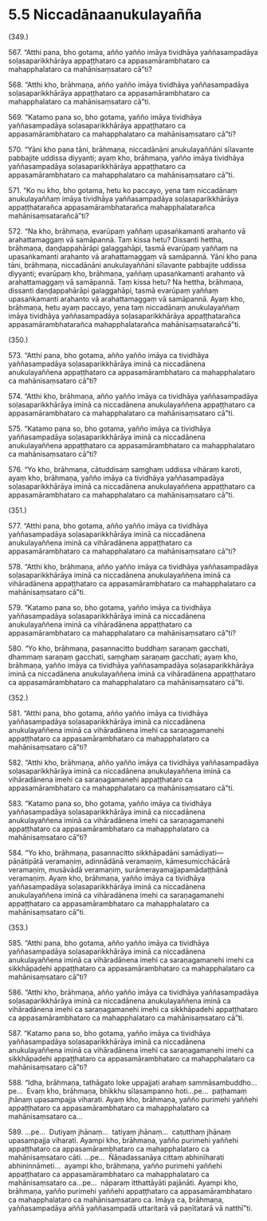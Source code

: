 

# 5.5 Niccadānaanukulayañña



(349.)

567\. “Atthi pana, bho gotama, añño yañño imāya tividhāya yaññasampadāya soḷasaparikkhārāya appaṭṭhataro ca appasamārambhataro ca mahapphalataro ca mahānisaṃsataro cā”ti?

568\. “Atthi kho, brāhmaṇa, añño yañño imāya tividhāya yaññasampadāya soḷasaparikkhārāya appaṭṭhataro ca appasamārambhataro ca mahapphalataro ca mahānisaṃsataro cā”ti.

569\. “Katamo pana so, bho gotama, yañño imāya tividhāya yaññasampadāya soḷasaparikkhārāya appaṭṭhataro ca appasamārambhataro ca mahapphalataro ca mahānisaṃsataro cā”ti?

570\. “Yāni kho pana tāni, brāhmaṇa, niccadānāni anukulayaññāni sīlavante pabbajite uddissa diyyanti; ayaṃ kho, brāhmaṇa, yañño imāya tividhāya yaññasampadāya soḷasaparikkhārāya appaṭṭhataro ca appasamārambhataro ca mahapphalataro ca mahānisaṃsataro cā”ti.

571\. “Ko nu kho, bho gotama, hetu ko paccayo, yena taṃ niccadānaṃ anukulayaññaṃ imāya tividhāya yaññasampadāya soḷasaparikkhārāya appaṭṭhatarañca appasamārambhatarañca mahapphalatarañca mahānisaṃsatarañcā”ti?

572\. “Na kho, brāhmaṇa, evarūpaṃ yaññaṃ upasaṅkamanti arahanto vā arahattamaggaṃ vā samāpannā. Taṃ kissa hetu? Dissanti hettha, brāhmaṇa, daṇḍappahārāpi galaggahāpi, tasmā evarūpaṃ yaññaṃ na upasaṅkamanti arahanto vā arahattamaggaṃ vā samāpannā. Yāni kho pana tāni, brāhmaṇa, niccadānāni anukulayaññāni sīlavante pabbajite uddissa diyyanti; evarūpaṃ kho, brāhmaṇa, yaññaṃ upasaṅkamanti arahanto vā arahattamaggaṃ vā samāpannā. Taṃ kissa hetu? Na hettha, brāhmaṇa, dissanti daṇḍappahārāpi galaggahāpi, tasmā evarūpaṃ yaññaṃ upasaṅkamanti arahanto vā arahattamaggaṃ vā samāpannā. Ayaṃ kho, brāhmaṇa, hetu ayaṃ paccayo, yena taṃ niccadānaṃ anukulayaññaṃ imāya tividhāya yaññasampadāya soḷasaparikkhārāya appaṭṭhatarañca appasamārambhatarañca mahapphalatarañca mahānisaṃsatarañcā”ti.

(350.)

573\. “Atthi pana, bho gotama, añño yañño imāya ca tividhāya yaññasampadāya soḷasaparikkhārāya iminā ca niccadānena anukulayaññena appaṭṭhataro ca appasamārambhataro ca mahapphalataro ca mahānisaṃsataro cā”ti?

574\. “Atthi kho, brāhmaṇa, añño yañño imāya ca tividhāya yaññasampadāya soḷasaparikkhārāya iminā ca niccadānena anukulayaññena appaṭṭhataro ca appasamārambhataro ca mahapphalataro ca mahānisaṃsataro cā”ti.

575\. “Katamo pana so, bho gotama, yañño imāya ca tividhāya yaññasampadāya soḷasaparikkhārāya iminā ca niccadānena anukulayaññena appaṭṭhataro ca appasamārambhataro ca mahapphalataro ca mahānisaṃsataro cā”ti?

576\. “Yo kho, brāhmaṇa, cātuddisaṃ saṃghaṃ uddissa vihāraṃ karoti, ayaṃ kho, brāhmaṇa, yañño imāya ca tividhāya yaññasampadāya soḷasaparikkhārāya iminā ca niccadānena anukulayaññena appaṭṭhataro ca appasamārambhataro ca mahapphalataro ca mahānisaṃsataro cā”ti.

(351.)

577\. “Atthi pana, bho gotama, añño yañño imāya ca tividhāya yaññasampadāya soḷasaparikkhārāya iminā ca niccadānena anukulayaññena iminā ca vihāradānena appaṭṭhataro ca appasamārambhataro ca mahapphalataro ca mahānisaṃsataro cā”ti?

578\. “Atthi kho, brāhmaṇa, añño yañño imāya ca tividhāya yaññasampadāya soḷasaparikkhārāya iminā ca niccadānena anukulayaññena iminā ca vihāradānena appaṭṭhataro ca appasamārambhataro ca mahapphalataro ca mahānisaṃsataro cā”ti.

579\. “Katamo pana so, bho gotama, yañño imāya ca tividhāya yaññasampadāya soḷasaparikkhārāya iminā ca niccadānena anukulayaññena iminā ca vihāradānena appaṭṭhataro ca appasamārambhataro ca mahapphalataro ca mahānisaṃsataro cā”ti?

580\. “Yo kho, brāhmaṇa, pasannacitto buddhaṃ saraṇaṃ gacchati, dhammaṃ saraṇaṃ gacchati, saṃghaṃ saraṇaṃ gacchati; ayaṃ kho, brāhmaṇa, yañño imāya ca tividhāya yaññasampadāya soḷasaparikkhārāya iminā ca niccadānena anukulayaññena iminā ca vihāradānena appaṭṭhataro ca appasamārambhataro ca mahapphalataro ca mahānisaṃsataro cā”ti.

(352.)

581\. “Atthi pana, bho gotama, añño yañño imāya ca tividhāya yaññasampadāya soḷasaparikkhārāya iminā ca niccadānena anukulayaññena iminā ca vihāradānena imehi ca saraṇagamanehi appaṭṭhataro ca appasamārambhataro ca mahapphalataro ca mahānisaṃsataro cā”ti?

582\. “Atthi kho, brāhmaṇa, añño yañño imāya ca tividhāya yaññasampadāya soḷasaparikkhārāya iminā ca niccadānena anukulayaññena iminā ca vihāradānena imehi ca saraṇagamanehi appaṭṭhataro ca appasamārambhataro ca mahapphalataro ca mahānisaṃsataro cā”ti.

583\. “Katamo pana so, bho gotama, yañño imāya ca tividhāya yaññasampadāya soḷasaparikkhārāya iminā ca niccadānena anukulayaññena iminā ca vihāradānena imehi ca saraṇagamanehi appaṭṭhataro ca appasamārambhataro ca mahapphalataro ca mahānisaṃsataro cā”ti?

584\. “Yo kho, brāhmaṇa, pasannacitto sikkhāpadāni samādiyati—  pāṇātipātā veramaṇiṃ, adinnādānā veramaṇiṃ, kāmesumicchācārā veramaṇiṃ, musāvādā veramaṇiṃ, surāmerayamajjapamādaṭṭhānā veramaṇiṃ. Ayaṃ kho, brāhmaṇa, yañño imāya ca tividhāya yaññasampadāya soḷasaparikkhārāya iminā ca niccadānena anukulayaññena iminā ca vihāradānena imehi ca saraṇagamanehi appaṭṭhataro ca appasamārambhataro ca mahapphalataro ca mahānisaṃsataro cā”ti.

(353.)

585\. “Atthi pana, bho gotama, añño yañño imāya ca tividhāya yaññasampadāya soḷasaparikkhārāya iminā ca niccadānena anukulayaññena iminā ca vihāradānena imehi ca saraṇagamanehi imehi ca sikkhāpadehi appaṭṭhataro ca appasamārambhataro ca mahapphalataro ca mahānisaṃsataro cā”ti?

586\. “Atthi kho, brāhmaṇa, añño yañño imāya ca tividhāya yaññasampadāya soḷasaparikkhārāya iminā ca niccadānena anukulayaññena iminā ca vihāradānena imehi ca saraṇagamanehi imehi ca sikkhāpadehi appaṭṭhataro ca appasamārambhataro ca mahapphalataro ca mahānisaṃsataro cā”ti.

587\. “Katamo pana so, bho gotama, yañño imāya ca tividhāya yaññasampadāya soḷasaparikkhārāya iminā ca niccadānena anukulayaññena iminā ca vihāradānena imehi ca saraṇagamanehi imehi ca sikkhāpadehi appaṭṭhataro ca appasamārambhataro ca mahapphalataro ca mahānisaṃsataro cā”ti?

588\. “Idha, brāhmaṇa, tathāgato loke uppajjati arahaṃ sammāsambuddho…pe…  Evaṃ kho, brāhmaṇa, bhikkhu sīlasampanno hoti…pe…  paṭhamaṃ jhānaṃ upasampajja viharati. Ayaṃ kho, brāhmaṇa, yañño purimehi yaññehi appaṭṭhataro ca appasamārambhataro ca mahapphalataro ca mahānisaṃsataro ca…

589\. …pe…  Dutiyaṃ jhānaṃ…  tatiyaṃ jhānaṃ…  catutthaṃ jhānaṃ upasampajja viharati. Ayampi kho, brāhmaṇa, yañño purimehi yaññehi appaṭṭhataro ca appasamārambhataro ca mahapphalataro ca mahānisaṃsataro cāti. …pe…  Ñāṇadassanāya cittaṃ abhinīharati abhininnāmeti…  ayampi kho, brāhmaṇa, yañño purimehi yaññehi appaṭṭhataro ca appasamārambhataro ca mahapphalataro ca mahānisaṃsataro ca…pe…  nāparaṃ itthattāyāti pajānāti. Ayampi kho, brāhmaṇa, yañño purimehi yaññehi appaṭṭhataro ca appasamārambhataro ca mahapphalataro ca mahānisaṃsataro ca. Imāya ca, brāhmaṇa, yaññasampadāya aññā yaññasampadā uttaritarā vā paṇītatarā vā natthī”ti.



